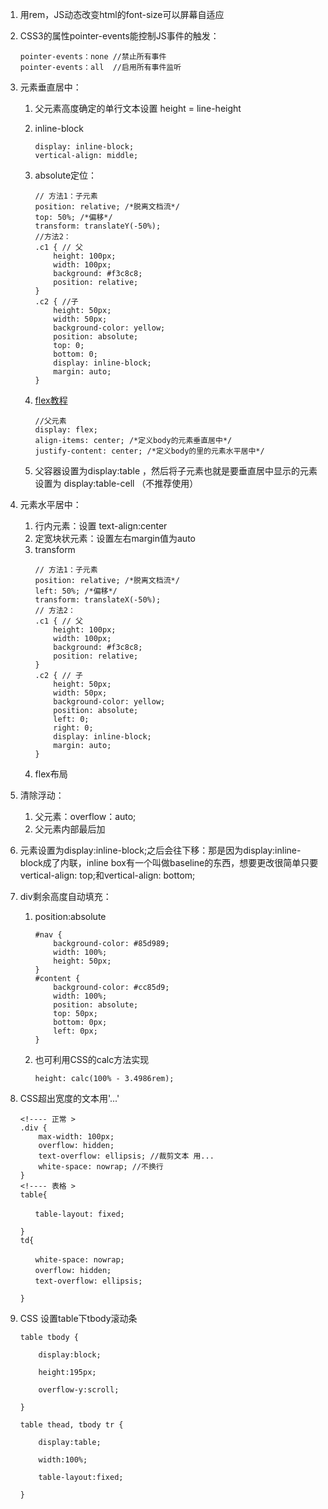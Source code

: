 1. 用rem，JS动态改变html的font-size可以屏幕自适应
2. CSS3的属性pointer-events能控制JS事件的触发：
    ```
    pointer-events：none //禁止所有事件
    pointer-events：all  //启用所有事件监听
    ```
3. 元素垂直居中： 

    1. 父元素高度确定的单行文本设置  height = line-height  
    2. inline-block
        ```
        display: inline-block; 
        vertical-align: middle;
        ```
    3.  absolute定位：
        ```
        // 方法1：子元素
        position: relative; /*脱离文档流*/
        top: 50%; /*偏移*/
        transform: translateY(-50%);
        //方法2：
        .c1 { // 父
            height: 100px;
            width: 100px;
            background: #f3c8c8;
            position: relative;
        }
        .c2 { //子
            height: 50px;
            width: 50px;
            background-color: yellow; 
            position: absolute;
            top: 0;
            bottom: 0;
            display: inline-block;
            margin: auto;
        }
        ```
    4. [flex教程](http://www.ruanyifeng.com/blog/2015/07/flex-grammar.html)   
    
        ```
        //父元素
        display: flex;
        align-items: center; /*定义body的元素垂直居中*/
        justify-content: center; /*定义body的里的元素水平居中*/
        ```  
    5. 父容器设置为display:table ，然后将子元素也就是要垂直居中显示的元素设置为 display:table-cell （不推荐使用）

4. 元素水平居中：  

    1. 行内元素：设置  text-align:center  
    2. 定宽块状元素：设置左右margin值为auto  
    3. transform
        ```
        // 方法1：子元素
        position: relative; /*脱离文档流*/
        left: 50%; /*偏移*/
        transform: translateX(-50%);
        // 方法2：
        .c1 { // 父
            height: 100px;
            width: 100px;
            background: #f3c8c8;
            position: relative;
        }
        .c2 { // 子
            height: 50px;
            width: 50px;
            background-color: yellow; 
            position: absolute;
            left: 0;
            right: 0;
            display: inline-block;
            margin: auto;
        }
        ```  
    4. flex布局

5. 清除浮动：
    1. 父元素：overflow：auto;
    2. 父元素内部最后加<br style="clear:both">
6. 元素设置为display:inline-block;之后会往下移：那是因为display:inline-block成了内联，inline box有一个叫做baseline的东西，想要更改很简单只要vertical-align: top;和vertical-align: bottom;
7. div剩余高度自动填充：  
    1. position:absolute 
        ```
        #nav {
            background-color: #85d989;
            width: 100%;
            height: 50px;
        }
        #content {
            background-color: #cc85d9;
            width: 100%;
            position: absolute;
            top: 50px;
            bottom: 0px;
            left: 0px;
        }
        ```  
    2. 也可利用CSS的calc方法实现

        ```
        height: calc(100% - 3.4986rem);
        ```
8. CSS超出宽度的文本用'...'

    ```
    <!---- 正常 >
    .div {
        max-width: 100px;
        overflow: hidden;
        text-overflow: ellipsis; //裁剪文本 用...
        white-space: nowrap; //不换行
    }
    <!---- 表格 >
    table{
        
    　　table-layout: fixed;
    
    }
    td{
    
    　　white-space: nowrap;
    　　overflow: hidden;
    　　text-overflow: ellipsis;
    
    }
    ```
9. CSS 设置table下tbody滚动条
    ```
    table tbody {
    
        display:block;
    
        height:195px;
    
        overflow-y:scroll;
    
    }
    
    table thead, tbody tr {
    
        display:table;
    
        width:100%;
    
        table-layout:fixed;
    
    }
    ```
